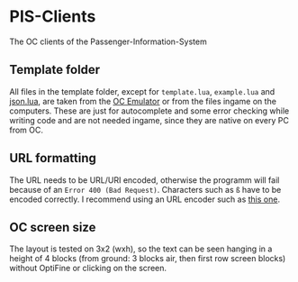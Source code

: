 # PIS-Clients
The OC clients of the Passenger-Information-System

## Template folder
All files in the template folder, except for `template.lua`, `example.lua` and [json.lua](https://github.com/rxi/json.lua), are taken from the [OC Emulator](https://github.com/zenith391/OCEmu) or from the files ingame on the computers. These are just for autocomplete and some error checking while writing code and are not needed ingame, since they are native on every PC from OC.

## URL formatting
The URL needs to be URL/URI encoded, otherwise the programm will fail because of an `Error 400 (Bad Request)`. Characters such as `ß` have to be encoded correctly. I recommend using an URL encoder such as [this one](https://fusionauth.io/learn/expert-advice/dev-tools/url-encoder-decoder).

## OC screen size
The layout is tested on 3x2 (wxh), so the text can be seen hanging in a height of 4 blocks (from ground: 3 blocks air, then first row screen blocks) without OptiFine or clicking on the screen.
